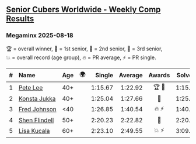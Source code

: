 <style>table {white-space: nowrap;}</style>
<link rel="stylesheet" type="text/css" href="/scw-comp/css/flags.css" />

## [Senior Cubers Worldwide - Weekly Comp Results](/scw-comp/results/)
### Megaminx 2025-08-18

<span style="white-space: nowrap;">🏆 = overall winner</span>, <span style="white-space: nowrap;">🥇 = 1st senior</span>, <span style="white-space: nowrap;">🥈 = 2nd senior</span>, <span style="white-space: nowrap;">🥉 = 3rd senior</span>, <span style="white-space: nowrap;">💥 = overall record (age group)</span>, <span style="white-space: nowrap;">🔥 = PR average</span>, <span style="white-space: nowrap;">⚡ = PR single</span>.

| # | Name | Age | 🌍 | Single | Average | Awards | Solve 1 | Solve 2 | Solve 3 | Solve 4 | Solve 5 | Video |
| :--: | :-- | :--: | :--: | --: | --: | :--: | --: | --: | --: | --: | --: | :-- |
| 1 | [Pete Lee](../../persons/pete_lee/minx.md) | 40+ | <i class="flag flag-GB" /> | 1:15.67 | 1:22.92 | 🏆 🥇 | 1:15.67 | 1:17.67 | 1:27.56 | 1:23.53 | 1:30.52 | [Desktop](https://www.facebook.com/events/4098227200495459/permalink/4100098756974970) / [Mobile](https://m.facebook.com/events/4098227200495459?view=permalink&id=4100098756974970) |
| 2 | [Konsta Jukka](../../persons/konsta_jukka/minx.md) | 40+ | <i class="flag flag-FI" /> | 1:25.04 | 1:27.66 | 🥈 | 1:25.04 | 1:28.09 | 1:28.27 | 1:26.63 | 1:38.70 | [Desktop](https://www.facebook.com/events/4098227200495459/permalink/4111729339145245) / [Mobile](https://m.facebook.com/events/4098227200495459?view=permalink&id=4111729339145245) |
| 3 | [Fred Johnson](../../persons/fred_johnson/minx.md) | <40 | <i class="flag flag-US" /> | 1:26.85 | 1:40.54 | 🔥 ⚡ | 1:40.91 | 1:51.53 | 1:46.06 | 1:34.66 | 1:26.85 | [Desktop](https://www.facebook.com/frederick.g.johnson/videos/1484383542989734) / [Mobile](https://m.facebook.com/frederick.g.johnson/videos/1484383542989734) |
| 4 | [Shen Flindell](../../persons/shen_flindell/minx.md) | 50+ | <i class="flag flag-AU" /> | 2:20.23 | 2:22.82 | 🥉 | 2:20.23 | 2:22.24 | 2:26.00 | DNS | DNS | [Desktop](https://www.facebook.com/events/4098227200495459/permalink/4109435989374580) / [Mobile](https://m.facebook.com/events/4098227200495459?view=permalink&id=4109435989374580) |
| 5 | [Lisa Kucala](../../persons/lisa_kucala/minx.md) | 60+ | <i class="flag flag-US" /> | 2:23.10 | 2:49.55 | 💥 ⚡ | 3:09.59 | 2:23.10 | 2:55.96 | DNS | DNS | [Desktop](https://www.facebook.com/events/4098227200495459/permalink/4112047529113426) / [Mobile](https://m.facebook.com/events/4098227200495459?view=permalink&id=4112047529113426) |

<!-- Global site tag (gtag.js) - Google Analytics -->
<script async src="https://www.googletagmanager.com/gtag/js?id=UA-86348435-3"></script>
<script>window.dataLayer = window.dataLayer || []; function gtag() {dataLayer.push(arguments);} gtag('js', new Date()); gtag('config', 'UA-86348435-3');</script>
